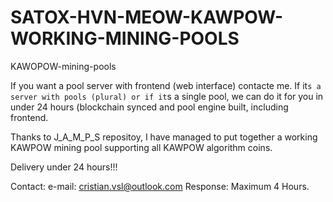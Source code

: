 # SATOX-HVN-MEOW-KAWPOW-WORKING-MINING-POOLS
KAWOPOW-mining-pools

If you want a pool server with frontend (web interface) contacte me. If it`s a server with pools (plural) or if it`s a single pool, we can do it for you in under 24 hours (blockchain synced and pool engine built, including frontend.

Thanks to J_A_M_P_S repositoy, I have managed to put together a working KAWPOW mining pool supporting all KAWPOW algorithm coins.

Delivery under 24 hours!!!

Contact:
e-mail: cristian.vsl@outlook.com
Response: Maximum 4 Hours.
